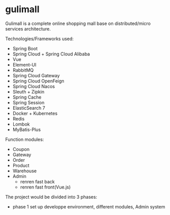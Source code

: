 # gulimall
Gulimall is a complete online shopping mall base on distributed/micro services architecture. 

Technologies/Frameworks used:
- Spring Boot
- Spring Cloud + Spring Cloud Alibaba
- Vue
- Element-UI
- RabbitMQ
- Spring Cloud Gateway
- Spring Cloud OpenFeign
- Spring Cloud Nacos
- Sleuth + Zipkin
- Spring Cache
- Spring Session
- ElasticSearch 7
- Docker + Kubernetes
- Redis
- Lombok
- MyBatis-Plus

Function modules:
- Coupon
- Gateway
- Order
- Product
- Warehouse
- Admin
    - renren fast back
    - renren fast front(Vue.js)  

The project would be divided into 3 phases: 
- phase 1
set up developpe environment, different modules, Admin system